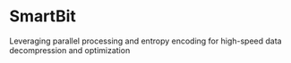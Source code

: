 # SmartBit
Leveraging parallel processing and entropy encoding for high-speed data decompression and optimization
